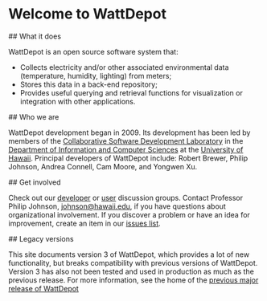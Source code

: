 # Welcome to WattDepot

<div class="white-background">
## What it does

WattDepot is an open source software system that:
* Collects electricity and/or other associated environmental data (temperature, humidity, lighting) from meters;
* Stores this data in a back-end repository;
* Provides useful querying and retrieval functions for visualization or integration with other applications.
</div>
<div class="gray-background">
## Who we are

WattDepot development began in 2009.  Its development has been led by members of the [Collaborative Software Development Laboratory](http://csdl.ics.hawaii.edu) in the [Department of Information and Computer Sciences](http://www.ics.hawaii.edu) at the [University of Hawaii](http://www.hawaii.edu).  Principal developers of WattDepot include: Robert Brewer, Philip Johnson, Andrea Connell, Cam Moore, and Yongwen Xu. 
</div>

<div class="white-background">
## Get involved

Check out our [developer](https://groups.google.com/forum/#!forum/wattdepot-dev) or [user](https://groups.google.com/forum/#!forum/wattdepot-users) discussion groups.  Contact Professor Philip Johnson, johnson@hawaii.edu, if you have questions about organizational involvement. If you discover a problem or have an idea for improvement, 
create an item in our [issues list](https://github.com/wattdepot/wattdepot/issues/). 
</div>

<div class="gray-background">
## Legacy versions

This site documents version 3 of WattDepot, which provides a lot of new functionality, but breaks compatibility with previous versions of WattDepot. Version 3 has also not been tested and used in production as much as the previous release. For more information, see the home of the [previous major release of WattDepot](http://csdl.github.io/wattdepot/)
</div>
